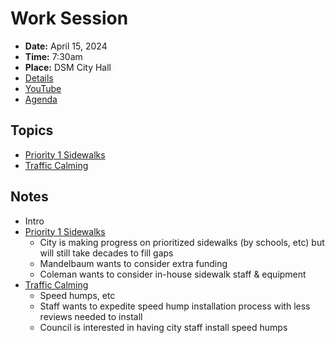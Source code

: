 # Work Session

- **Date:** April 15, 2024
- **Time:** 7:30am
- **Place:** DSM City Hall
- [Details](https://www.dsm.city/citycouncil_detail_T60_R2831.php)
- [YouTube](https://youtube.com/live/bUQmWT-Q0DI)
- [Agenda](https://councildocs.dsm.city/agendas/2024/20240415CouncilWorkSession.pdf)

## Topics

- [Priority 1 Sidewalks](https://www.dsm.city/document_center/City%20Clerk/Work%20Sessions/2024/Sidewalk%20Update.pdf)
- [Traffic Calming](https://www.dsm.city/document_center/City%20Clerk/Work%20Sessions/2024/Traffic%20Calming%20Update.pdf)

## Notes

- Intro
- [Priority 1 Sidewalks](https://www.dsm.city/document_center/City%20Clerk/Work%20Sessions/2024/Sidewalk%20Update.pdf)
    - City is making progress on prioritized sidewalks (by schools, etc) but will still take decades to fill gaps
    - Mandelbaum wants to consider extra funding
    - Coleman wants to consider in-house sidewalk staff & equipment
- [Traffic Calming](https://www.dsm.city/document_center/City%20Clerk/Work%20Sessions/2024/Traffic%20Calming%20Update.pdf)
    - Speed humps, etc
    - Staff wants to expedite speed hump installation process with less reviews needed to install
    - Council is interested in having city staff install speed humps

